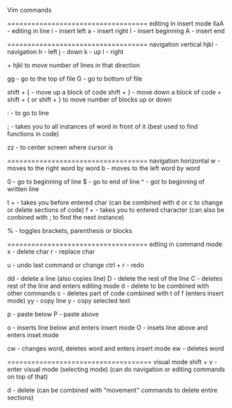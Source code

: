 Vim commands

=================================== editing in insert mode
iIaA - editing in line
i - insert left
a - insert right
I - insert beginning
A - insert end

=================================== navigation vertical
hjkl - navigation
h - left
j - down
k - up
l - right

<number> + hjkl to move number of lines in that direction

gg - go to the top of file
G - go to bottom of file

shift + { - move up a block of code
shift + } - move down a block of code
<number> + shift + { or shift + } to move number of blocks up or down

: <number> - to go to line

; - takes you to all instances of word in front of it
(best used to find functions in code)

zz - to center screen where cursor is

=================================== navigation horizontal
w <number> - moves to the right word by word
b <number> - moves to the left word by word

0 - go to beginning of line
$ - go to end of line
^ - got to beginning of written line

t + <char> - takes you before entered char
(can be combined with d or c to change or delete sections of code)
f + <char> - takes you to entered character
(can also be conbined with ; to find the next instance)

% - toggles brackets, parenthesis or blocks

=================================== edting in command mode
x - delete char
r - replace char

u - undo last command or change
ctrl + r - redo

dd <number> - delete a line (also copies line)
D - delete the rest of the line
C - deletes rest of the line and enters editing mode
d - delete to be combined with other commands
c - deletes part of code combined with t of f (enters insert mode)
yy <number> - copy line
y - copy selected text

p - paste below
P - paste above

o - inserts line below and enters insert mode
O - insets line above and enters inset mode

cw - changes word, deletes word and enters insert mode
ew - deletes word

==================================== visual mode
shift + v - enter visual mode (selecting mode)
(can do navigation or editing commands on top of that)

d - delete
(can be combined with "movement" commands to delete entire sections)
